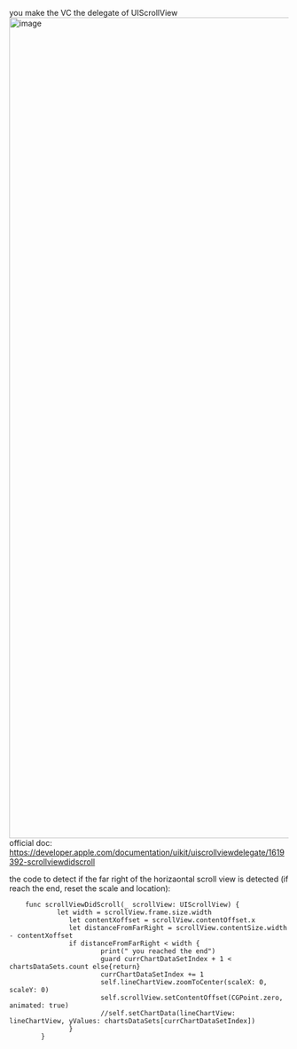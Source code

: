 you make the VC the delegate of UIScrollView
<img width="1481" alt="image" src="https://user-images.githubusercontent.com/81428296/180816851-e5474d94-b062-43d3-b2a8-e73c2c138e72.png">
official doc: https://developer.apple.com/documentation/uikit/uiscrollviewdelegate/1619392-scrollviewdidscroll

the code to detect if the far right of the horizaontal scroll view is detected (if reach the end, reset the scale and location):

        func scrollViewDidScroll(_ scrollView: UIScrollView) {
                let width = scrollView.frame.size.width
                   let contentXoffset = scrollView.contentOffset.x
                   let distanceFromFarRight = scrollView.contentSize.width - contentXoffset
                   if distanceFromFarRight < width {
                           print(" you reached the end")
                           guard currChartDataSetIndex + 1 < chartsDataSets.count else{return}
                           currChartDataSetIndex += 1
                           self.lineChartView.zoomToCenter(scaleX: 0, scaleY: 0)
                           self.scrollView.setContentOffset(CGPoint.zero, animated: true)
                           //self.setChartData(lineChartView: lineChartView, yValues: chartsDataSets[currChartDataSetIndex])
                   }
            }
